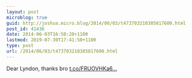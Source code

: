 ```yaml
---
layout: post
microblog: true
guid: http://joshua.micro.blog/2014/06/03/t473703210385817600.html
post_id: 41436
date: 2014-06-03T16:50:20+1100
lastmod: 2019-07-30T17:41:50+1100
type: post
url: /2014/06/03/t473703210385817600.html
---
```

Dear Lyndon, thanks bro [t.co/FRUOVHKa6...](http://t.co/FRUOVHKa63)
